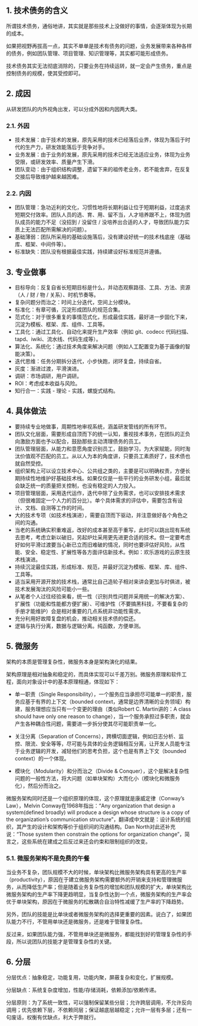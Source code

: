 ## 1. 技术债务的含义

所谓技术债务，通俗地讲，其实就是那些技术上没做好的事情，会逐渐体现为长期的成本。

如果把视野再拔高一点，其实不单单是技术有债务的问题，业务发展带来各种各样的债务，例如团队管理、项目管理、知识管理等，其实都可能形成债务。


技术债务其实无法彻底消除的，只要业务在持续运转，就一定会产生债务，重点是控制债务的规模，使其受控即可。


## 2. 成因

从研发团队的内外视角出发，可以分成外因和内因两大类。

### 2.1. 外因

- 技术发展：由于技术的发展，原先采用的技术已经落后业界，体现为落后于时代的生产力，研发效能落后于竞争对手。
- 业务发展：由于业务的发展，原先采用的技术已经无法适应业务，体现为业务受限，或研发效率、质量产生下滑。
- 团队变动：由于组织结构调整，遗留下来的祖传老业务，若不能舍弃，在反复交接后导致维护越来越困难。


### 2.2. 内因

- 团队管理：急功近利的文化，习惯性地将长期利益让位于短期利益，过度追求短期交付效率。团队人员的选、育、用、留不当，人才培养跟不上，体现为团队成员的能力不足（没招到 / 没留住 / 没培养出合适的人才，导致团队能力实质上无法匹配所需解决的问题）。
- 基础薄弱：团队所采用的基础设施落后，没有建设好统一的技术栈底座（基础库、框架、中间件等）。
- 标准缺失：团队没有根据最佳实践，持续建设好标准规范并遵循。

## 3. 专业做事

- 目标导向：反复自省长短期目标是什么，并动态观察路径、工具、方法、资源（人 / 财 / 物 / 关系）、时机节奏等。
- 复杂问题分而治之：时间上分迭代，空间上分模块。
- 标准化：有章可循，沉淀形成团队的规范合集。
- 范式化：对于很多重复的事情范式化，形成最佳实践，最好进一步固化下来，沉淀为模板、框架、库、组件、工具等。
- 工具化：通过工具化、自动化来提升生产效率（例如 git、codecc 代码扫描、tapd、iwiki、流水线、代码生成等）。
- 算法化、系统化：通过技术角度来解决问题（例如人工配置变为基于画像的智能决策）。
- 迭代思维：任务分期拆分迭代，小步快跑，闭环复盘，持续自省。
- 灰度：渐进过渡，平滑演进。
- 调研：市场调研，用户调研。
- ROI：考虑成本收益与风险。
- 知行合一：实践 - 理论 - 实践，螺旋式结构。


## 4. 具体做法


- 要持续专业地做事，周期性地审视系统，涵盖研发管线的所有环节。
- 团队文化层面，需要形成自顶而下的统一认知，重视技术事务，在团队的正负向激励方面也予以配合，鼓励那些主动清理债务的员工。
- 团队管理层面，从能力和意愿角度识别员工，鼓励学习，为大家赋能，同时淘汰价值观不匹配的员工。从以人为本的角度讲，只要员工素质好了，技术债也就自然受控。
- 组织架构上可以设立技术中心、公共组之类的，主要是可以明确权责，方便长期持续性地维护好基础技术栈。如果仅仅是一些平行的业务研发小组，最后就会缺乏统一的质量把关控制，也没有稳定的人力投入。
- 项目管理层面，采用迭代运作，迭代中除了业务需求，也可以安排技术需求（但很难固定一个人力的百分比）。单个具体需求的评估中，需要包含有设计、文档、自测等工作的时间。
- 大的技术专项（如技术栈演进），需要自顶而下驱动，并注意做好各个角色之间的沟通。
- 当老的系统确实积重难返，改好的成本甚至高于重写，此时可以跳出现有系统去思考，考虑立新以破旧，另起炉灶采用更先进更合适的技术。但一定要考虑好如何平滑过渡要当心新已立而旧难破的情况，同时也要评估好风险，从性能、安全、稳定性、扩展性等各方面评估新技术。例如：欢乐游戏的云原生技术栈演进。
- 持续沉淀最佳实践，形成标准、规范，并最好沉淀为模板、框架、库、组件、工具等。
- 适当采用开源开放的技术栈，通常比自己造轮子相对来讲会更加与时俱进，被技术发展淘汰的风险可能小一些。
- 从笔者个人过往经验来看，统一性（识别共性问题并采用统一的解决方案）、扩展性（功能和性能都方便扩展）、可维护性（不要搞黑科技，不要看复杂的手册才能维护）会是相对重要的几点系统非功能性需求。
- 充分利用好故障复盘的机会，推动相关技术债的偿还。
- 逻辑与执行分离，数据与逻辑分离。纯函数，方便单测。

## 5. 微服务


架构的本质是管理复杂性，微服务本身是架构演化的结果。

架构原理是相对抽象和稳定的，而具体实现可以千差万别。微服务原理和软件工程，面向对象设计中的基本原理相通，体现如下：

- 单一职责（Single Responsibility），一个服务应当承担尽可能单一的职责，服务应基于有界的上下文（bounded context，通常是边界清晰的业务领域）构建，服务理想应当只有一个变更的理由（类似Robert C. Martin讲的：A class should have only one reason to change），当一个服务承担过多职责，就会产生各种耦合性问题，需要进一步拆分使其尽可能职责单一化。

- 关注分离（Separation of Concerns），跨横切面逻辑，例如日志分析、监控、限流、安全等等，尽可能与具体的业务逻辑相互分离，让开发人员能专注于业务逻辑的开发，减轻他们的思考负担，这个也是有界上下文（bounded context）的一个体现。

- 模块化（Modularity）和分而治之（Divide & Conquer），这个是解决复杂性问题的一般性方法，将大问题（如单块架构）大而化小（模块化和微服务化），然后分而治之。

微服务架构同时还是一个组织原理的体现，这个原理就是康威定律（Conway’s Law），Melvin Conway在1968年指出：“Any organization that design a system(defined broadly) will produce a design whose structure is a copy of the organization’s communication structure”，翻译成中文就是：设计系统的组织，其产生的设计和架构等价于组织间的沟通结构。Dan North对此还补充说：“Those system then constrain the options for organization change”，简言之，这些系统在建成之后反过来还会约束和限制组织的改变。




### 5.1. 微服务架构不是免费的午餐

当业务不复杂，团队规模不大的时候，单块架构比微服务架构具有更高的生产率（productivity），原因在于建立微服务架构需要额外的开销来支持和管理微服务，从而降低生产率；但是随着业务复杂性的增加和团队规模的扩大，单块架构比微服务架构的生产率下降更趋明显，当复杂性达到一个点，微服务架构的生产率会优于单块架构，原因在于微服务的松散耦合自治特性减缓了生产率的下降趋势。


另外，团队的技能是比单块或者微服务架构的选择更重要的因素。说白了，如果团队能力不行，不管用单块还是微服务，还是难于管理复杂性。

反过来，如果团队能力强，不管用单块还是微服务，都能找到好的管理复杂性的手段，所以说团队的技能才是管理复杂性的关键。


## 6. 分层





分层优点：抽象稳定，功能复用，功能内聚，屏蔽复杂和变化，扩展规模。

分层缺点：系统复杂度增加，性能/存储消耗，依赖添加/依赖传递。

分层原则：为了系统一致性，可以强制保留某些分层；允许跨层调用，不允许反向调用；优先依赖下层，不依赖同层；保证越底层越稳定；允许一层有多层；还有一句废话，权衡有优缺点，利大于弊就行。

